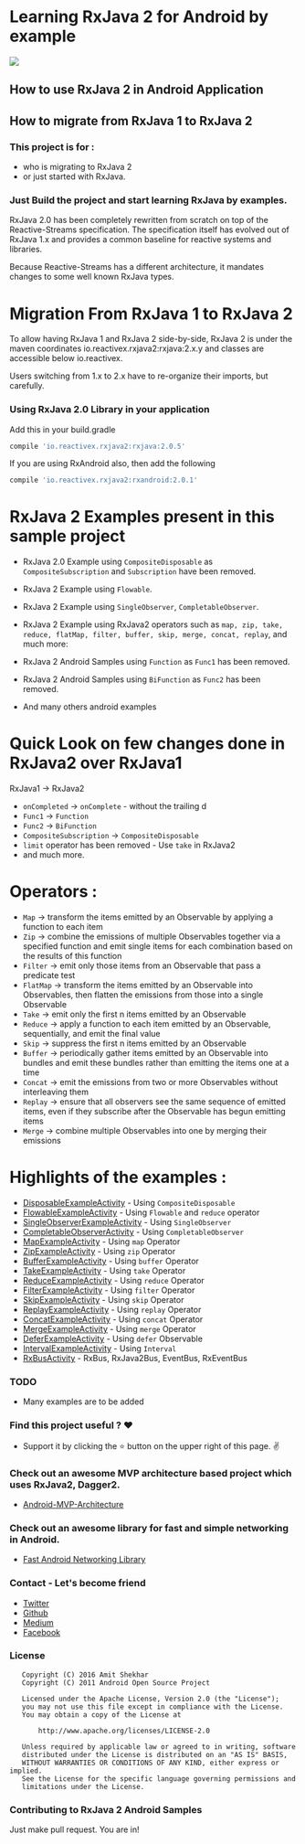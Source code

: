 # Learning RxJava 2 for Android by example

<img src=https://raw.githubusercontent.com/amitshekhariitbhu/RxJava2-Android-Samples/master/assets/rxjava2.png >

## How to use RxJava 2 in Android Application
## How to migrate from RxJava 1 to RxJava 2

### This project is for : 
* who is migrating to RxJava 2 
* or just started with RxJava.

### Just Build the project and start learning RxJava by examples.

RxJava 2.0 has been completely rewritten from scratch on top of the Reactive-Streams specification. The specification itself has evolved out of RxJava 1.x and provides a common baseline for reactive systems and libraries.

Because Reactive-Streams has a different architecture, it mandates changes to some well known RxJava types.


# Migration From RxJava 1 to RxJava 2

To allow having RxJava 1 and RxJava 2 side-by-side, RxJava 2 is under the maven coordinates 
io.reactivex.rxjava2:rxjava:2.x.y and classes are accessible below io.reactivex.

Users switching from 1.x to 2.x have to re-organize their imports, but carefully.

### Using RxJava 2.0 Library in your application

Add this in your build.gradle
```groovy
compile 'io.reactivex.rxjava2:rxjava:2.0.5'
```
If you are using RxAndroid also, then add the following
```groovy
compile 'io.reactivex.rxjava2:rxandroid:2.0.1'
```

# RxJava 2 Examples present in this sample project

* RxJava 2.0 Example using `CompositeDisposable` as `CompositeSubscription` and `Subscription` have
been removed.

* RxJava 2 Example using `Flowable`.

* RxJava 2 Example using `SingleObserver`, `CompletableObserver`.

* RxJava 2 Example using RxJava2 operators such as `map, zip, take, reduce, flatMap, filter, buffer, skip, merge, concat, replay`, and much more:

* RxJava 2 Android Samples using `Function` as `Func1` has been removed.

* RxJava 2 Android Samples  using `BiFunction` as `Func2` has been removed.

* And many others android examples

# Quick Look on few changes done in RxJava2 over RxJava1

RxJava1 -> RxJava2

* `onCompleted` -> `onComplete` - without the trailing d
* `Func1` -> `Function`
* `Func2` -> `BiFunction`
* `CompositeSubscription` -> `CompositeDisposable`
* `limit` operator has been removed - Use `take` in RxJava2
* and much more.

# Operators :
* `Map` -> transform the items emitted by an Observable by applying a function to each item
* `Zip` -> combine the emissions of multiple Observables together via a specified function and emit single items for each combination based on the results of this function
* `Filter` -> emit only those items from an Observable that pass a predicate test
* `FlatMap` -> transform the items emitted by an Observable into Observables, then flatten the emissions from those into a single Observable
* `Take` -> emit only the first n items emitted by an Observable
* `Reduce` -> apply a function to each item emitted by an Observable, sequentially, and emit the final value
* `Skip` -> suppress the first n items emitted by an Observable
* `Buffer` -> periodically gather items emitted by an Observable into bundles and emit these bundles rather than emitting the items one at a time
* `Concat` -> emit the emissions from two or more Observables without interleaving them
* `Replay` -> ensure that all observers see the same sequence of emitted items, even if they subscribe after the Observable has begun emitting items
* `Merge` -> combine multiple Observables into one by merging their emissions


# Highlights of the examples :

* [DisposableExampleActivity](https://github.com/amitshekhariitbhu/RxJava2-Android-Samples/blob/master/app/src/main/java/com/rxjava2/android/samples/ui/operators/DisposableExampleActivity.java) - Using `CompositeDisposable`
* [FlowableExampleActivity](https://github.com/amitshekhariitbhu/RxJava2-Android-Samples/blob/master/app/src/main/java/com/rxjava2/android/samples/ui/operators/FlowableExampleActivity.java) - Using `Flowable` and `reduce` operator
* [SingleObserverExampleActivity](https://github.com/amitshekhariitbhu/RxJava2-Android-Samples/blob/master/app/src/main/java/com/rxjava2/android/samples/ui/operators/SingleObserverExampleActivity.java) - Using `SingleObserver`
* [CompletableObserverActivity](https://github.com/amitshekhariitbhu/RxJava2-Android-Samples/blob/master/app/src/main/java/com/rxjava2/android/samples/ui/operators/CompletableObserverExampleActivity.java) - Using `CompletableObserver`
* [MapExampleActivity](https://github.com/amitshekhariitbhu/RxJava2-Android-Samples/blob/master/app/src/main/java/com/rxjava2/android/samples/ui/operators/MapExampleActivity.java) - Using `map` Operator
* [ZipExampleActivity](https://github.com/amitshekhariitbhu/RxJava2-Android-Samples/blob/master/app/src/main/java/com/rxjava2/android/samples/ui/operators/ZipExampleActivity.java) - Using `zip` Operator
* [BufferExampleActivity](https://github.com/amitshekhariitbhu/RxJava2-Android-Samples/blob/master/app/src/main/java/com/rxjava2/android/samples/ui/operators/BufferExampleActivity.java) - Using `buffer` Operator
* [TakeExampleActivity](https://github.com/amitshekhariitbhu/RxJava2-Android-Samples/blob/master/app/src/main/java/com/rxjava2/android/samples/ui/operators/TakeExampleActivity.java) - Using `take` Operator
* [ReduceExampleActivity](https://github.com/amitshekhariitbhu/RxJava2-Android-Samples/blob/master/app/src/main/java/com/rxjava2/android/samples/ui/operators/ReduceExampleActivity.java) - Using `reduce` Operator
* [FilterExampleActivity](https://github.com/amitshekhariitbhu/RxJava2-Android-Samples/blob/master/app/src/main/java/com/rxjava2/android/samples/ui/operators/FilterExampleActivity.java) - Using `filter` Operator
* [SkipExampleActivity](https://github.com/amitshekhariitbhu/RxJava2-Android-Samples/blob/master/app/src/main/java/com/rxjava2/android/samples/ui/operators/SkipExampleActivity.java) - Using `skip` Operator
* [ReplayExampleActivity](https://github.com/amitshekhariitbhu/RxJava2-Android-Samples/blob/master/app/src/main/java/com/rxjava2/android/samples/ui/operators/ReplayExampleActivity.java) - Using `replay` Operator
* [ConcatExampleActivity](https://github.com/amitshekhariitbhu/RxJava2-Android-Samples/blob/master/app/src/main/java/com/rxjava2/android/samples/ui/operators/ConcatExampleActivity.java) - Using `concat` Operator
* [MergeExampleActivity](https://github.com/amitshekhariitbhu/RxJava2-Android-Samples/blob/master/app/src/main/java/com/rxjava2/android/samples/ui/operators/MergeExampleActivity.java) - Using `merge` Operator
* [DeferExampleActivity](https://github.com/amitshekhariitbhu/RxJava2-Android-Samples/blob/master/app/src/main/java/com/rxjava2/android/samples/ui/operators/DeferExampleActivity.java) - Using `defer` Observable
* [IntervalExampleActivity](https://github.com/amitshekhariitbhu/RxJava2-Android-Samples/blob/master/app/src/main/java/com/rxjava2/android/samples/ui/operators/IntervalExampleActivity.java) - Using `Interval`
* [RxBusActivity](https://github.com/amitshekhariitbhu/RxJava2-Android-Samples/blob/master/app/src/main/java/com/rxjava2/android/samples/ui/rxbus/RxBusActivity.java) - RxBus, RxJava2Bus, EventBus, RxEventBus

### TODO 

* Many examples are to be added 

### Find this project useful ? :heart:
* Support it by clicking the :star: button on the upper right of this page. :v:

### Check out an awesome MVP architecture based project which uses RxJava2, Dagger2.
* [Android-MVP-Architecture](https://github.com/MindorksOpenSource/android-mvp-architecture)

### Check out an awesome library for fast and simple networking in Android.
* [Fast Android Networking Library](https://github.com/amitshekhariitbhu/Fast-Android-Networking)

### Contact - Let's become friend
- [Twitter](https://twitter.com/amitiitbhu)
- [Github](https://github.com/amitshekhariitbhu)
- [Medium](https://medium.com/@amitshekhar)
- [Facebook](https://www.facebook.com/amit.shekhar.iitbhu)

### License
```
   Copyright (C) 2016 Amit Shekhar
   Copyright (C) 2011 Android Open Source Project

   Licensed under the Apache License, Version 2.0 (the "License");
   you may not use this file except in compliance with the License.
   You may obtain a copy of the License at

       http://www.apache.org/licenses/LICENSE-2.0

   Unless required by applicable law or agreed to in writing, software
   distributed under the License is distributed on an "AS IS" BASIS,
   WITHOUT WARRANTIES OR CONDITIONS OF ANY KIND, either express or implied.
   See the License for the specific language governing permissions and
   limitations under the License.
```

### Contributing to RxJava 2 Android Samples
Just make pull request. You are in!

 